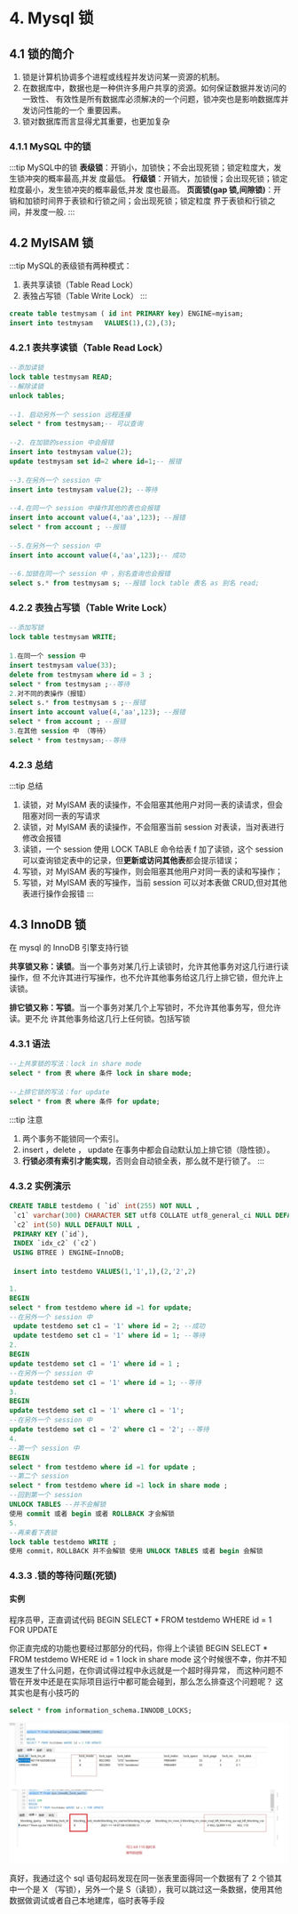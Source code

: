 # 4. Mysql 锁

## 4.1 锁的简介 

1. 锁是计算机协调多个进程或线程并发访问某一资源的机制。 
2. 在数据库中，数据也是一种供许多用户共享的资源。如何保证数据并发访问的一致性、 有效性是所有数据库必须解决的一个问题，锁冲突也是影响数据库并发访问性能的一个 重要因素。 
3. 锁对数据库而言显得尤其重要，也更加复杂

### 4.1.1 MySQL 中的锁

:::tip MySQL中的锁
**表级锁**：开销小，加锁快；不会出现死锁；锁定粒度大，发生锁冲突的概率最高,并发 度最低。 
**行级锁**：开销大，加锁慢；会出现死锁；锁定粒度最小，发生锁冲突的概率最低,并发 度也最高。 
**页面锁(gap 锁,间隙锁)**：开销和加锁时间界于表锁和行锁之间；会出现死锁；锁定粒度 界于表锁和行锁之间，并发度一般.
:::

## 4.2 MyISAM 锁

:::tip MySQL的表级锁有两种模式： 
1. 表共享读锁（Table Read Lock） 
2. 表独占写锁（Table Write Lock）
:::

```sql
create table testmysam ( id int PRIMARY key) ENGINE=myisam;
insert into testmysam	VALUES(1),(2),(3);
```

### 4.2.1 表共享读锁（Table Read Lock）

```sql
--添加读锁
lock table testmysam READ; 
--解除读锁
unlock tables;

--1. 启动另外一个 session 远程连接
select * from testmysam;-- 可以查询 

--2. 在加锁的session 中会报错
insert into testmysam value(2); 
update testmysam set id=2 where id=1;-- 报错 

--3.在另外一个 session 中 
insert into testmysam value(2); --等待 

--4.在同一个 session 中操作其他的表也会报错
insert into account value(4,'aa',123); --报错 
select * from account ; --报错 

--5.在另外一个 session 中 
insert into account value(4,'aa',123);-- 成功 

--6.加锁在同一个 session 中 ，别名查询也会报错
select s.* from testmysam s; --报错 lock table 表名 as 别名 read;
```

### 4.2.2 表独占写锁（Table Write Lock）

```sql
--添加写锁
lock table testmysam WRITE; 

1.在同一个 session 中 
insert testmysam value(33);
delete from testmysam where id = 3 ;
select * from testmysam ;--等待
2.对不同的表操作（报错） 
select s.* from testmysam s ;--报错
insert into account value(4,'aa',123); --报错
select * from account ; --报错 
3.在其他 session 中 （等待） 
select * from testmysam;--等待
```

### 4.2.3 总结

:::tip 总结
1. 读锁，对 MyISAM 表的读操作，不会阻塞其他用户对同一表的读请求，但会阻塞对同一表的写请求 
2. 读锁，对 MyISAM 表的读操作，不会阻塞当前 session 对表读，当对表进行修改会报错 
3. 读锁，一个 session 使用 LOCK TABLE 命令给表 f 加了读锁，这个 session 可以查询锁定表中的记录，但**更新或访问其他表**都会提示错误； 
4. 写锁，对 MyISAM 表的写操作，则会阻塞其他用户对同一表的读和写操作； 
5. 写锁，对 MyISAM 表的写操作，当前 session 可以对本表做 CRUD,但对其他表进行操作会报错
:::

## 4.3 InnoDB 锁

在 mysql 的 InnoDB 引擎支持行锁 

**共享锁又称：读锁**。当一个事务对某几行上读锁时，允许其他事务对这几行进行读操作，但 不允许其进行写操作，也不允许其他事务给这几行上排它锁，但允许上读锁。 

**排它锁又称：写锁**。当一个事务对某几个上写锁时，不允许其他事务写，但允许读。更不允 许其他事务给这几行上任何锁。包括写锁

### 4.3.1 语法
```sql
--上共享锁的写法：lock in share mode 
select * from 表 where 条件 lock in share mode; 

--上排它锁的写法：for update 
select * from 表 where 条件 for update;
```

:::tip 注意
1. 两个事务不能锁同一个索引。 
2. insert ，delete ， update 在事务中都会自动默认加上排它锁（隐性锁）。 
3. **行锁必须有索引才能实现**，否则会自动锁全表，那么就不是行锁了。
:::

### 4.3.2 实例演示

```sql
CREATE TABLE testdemo ( `id` int(255) NOT NULL , 
 `c1` varchar(300) CHARACTER SET utf8 COLLATE utf8_general_ci NULL DEFAULT NULL ,
 `c2` int(50) NULL DEFAULT NULL , 
 PRIMARY KEY (`id`), 
 INDEX `idx_c2` (`c2`) 
 USING BTREE ) ENGINE=InnoDB; 
 
 insert into testdemo VALUES(1,'1',1),(2,'2',2)
```

```sql
1. 
BEGIN 
select * from testdemo where id =1 for update;
--在另外一个 session 中 
 update testdemo set c1 = '1' where id = 2; --成功 
 update testdemo set c1 = '1' where id = 1; --等待 
2.
BEGIN 
update testdemo set c1 = '1' where id = 1 ;
--在另外一个 session 中 
update testdemo set c1 = '1' where id = 1; --等待
3. 
BEGIN 
update testdemo set c1 = '1' where c1 = '1'; 
--在另外一个 session 中 
update testdemo set c1 = '2' where c1 = '2'; --等待 
4.
--第一个 session 中 
BEGIN
select * from testdemo where id =1 for update ;
--第二个 session 
select * from testdemo where id =1 lock in share mode ;
--回到第一个 session 
UNLOCK TABLES --并不会解锁 
使用 commit 或者 begin 或者 ROLLBACK 才会解锁 
5.
--再来看下表锁 
lock table testdemo WRITE ;
使用 commit，ROLLBACK 并不会解锁 使用 UNLOCK TABLES 或者 begin 会解锁
```

### 4.3.3 .锁的等待问题(死锁)

#### 实例
程序员甲，正直调试代码 
BEGIN
SELECT * FROM testdemo WHERE id = 1 FOR UPDATE 

你正直完成的功能也要经过那部分的代码，你得上个读锁 
BEGIN
SELECT * FROM testdemo WHERE id = 1 lock in share mode 
这个时候很不幸，你并不知道发生了什么问题，在你调试得过程中永远就是一个超时得异常， 而这种问题不管在开发中还是在实际项目运行中都可能会碰到，那么怎么排查这个问题呢？ 
这其实也是有小技巧的

```sql
select * from information_schema.INNODB_LOCKS;
```
<a data-fancybox title="MYSQL" href="./image/mysql41.jpg">![MYSQL](./image/mysql41.jpg)</a>

真好，我通过这个 sql 语句起码发现在同一张表里面得同一个数据有了 2 个锁其中一个是 X （写锁），另外一个是 S（读锁），我可以跳过这一条数据，使用其他数据做调试或者自己本地建库，临时表等手段
